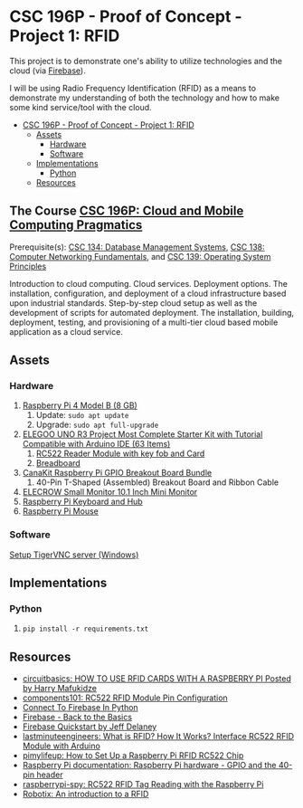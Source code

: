 # CSC 196P - Proof of Concept - Project 1: RFID

This project is to demonstrate one's ability to utilize technologies and the
cloud (via [Firebase](https://firebase.google.com/)).

I will be using Radio Frequency Identification (RFID) as a means to demonstrate
my understanding of both the technology and how to make some kind service/tool
with the cloud.

- [CSC 196P - Proof of Concept - Project 1: RFID](#csc-196p---proof-of-concept---project-1-rfid)
  - [Assets](#assets)
    - [Hardware](#hardware)
    - [Software](#software)
  - [Implementations](#implementations)
    - [Python](#python)
  - [Resources](#resources)

## The Course [CSC 196P: Cloud and Mobile Computing Pragmatics](https://catalog.csus.edu/search/?search=CSC+196P)

Prerequisite(s): [CSC 134: Database Management Systems](https://catalog.csus.edu/search/?P=CSC%20134), [CSC 138: Computer Networking Fundamentals](https://catalog.csus.edu/search/?P=CSC%20138), and [CSC 139: Operating System Principles](https://catalog.csus.edu/search/?P=CSC%20139)

Introduction to cloud computing. Cloud services. Deployment options. The installation,
configuration, and deployment of a cloud infrastructure based upon industrial standards.
Step-by-step cloud setup as well as the development of scripts for automated deployment.
The installation, building, deployment, testing, and provisioning of a multi-tier
cloud based mobile application as a cloud service.

## Assets

### Hardware

1. [Raspberry Pi 4 Model B (8 GB)](https://www.raspberrypi.com/products/raspberry-pi-4-model-b/specifications/)
   1. Update: `sudo apt update`
   2. Upgrade: `sudo apt full-upgrade`
2. [ELEGOO UNO R3 Project Most Complete Starter Kit with Tutorial Compatible with Arduino IDE (63 Items)](https://www.amazon.com/gp/product/B01CZTLHGE/ref=ppx_yo_dt_b_search_asin_title?ie=UTF8&psc=1)
   1. [RC522 Reader Module with key fob and Card](https://www.amazon.com/SunFounder-Mifare-Reader-Arduino-Raspberry/dp/B07KGBJ9VG)
   2. [Breadboard](https://www.amazon.com/BB830-Solderless-Plug-BreadBoard-tie-Points/dp/B0040Z4QN8/ref=sr_1_1?crid=RA8UZ60586KY&dib=eyJ2IjoiMSJ9.iQcZZ-eAyQqEzQo4dHwB32MKalyzq4GZaioeVOzl7FJR0t6rDtX-aVJZudcf06LDI59FSTAdFAhLYDKOrMYKQ9myWkpLrDWU2HmKNkX0bJ8.P97ZdzIGA00xynAeSRNYlgWSAy39nUhXqaU-VnmzAYM&dib_tag=se&keywords=BB830+Breadboard&qid=1711091655&refinements=p_72%3A1248921011&rnid=1248919011&s=industrial&sprefix=bb830+breadboard%2Caps%2C255&sr=1-1)
3. [CanaKit Raspberry Pi GPIO Breakout Board Bundle](https://www.canakit.com/raspberry-pi-gpio-breakout-bundle.html)
   1. 40-Pin T-Shaped (Assembled) Breakout Board and Ribbon Cable
4. [ELECROW Small Monitor 10.1 Inch Mini Monitor](https://www.amazon.com/gp/product/B076GZVCP2/ref=ppx_yo_dt_b_search_asin_title?ie=UTF8&psc=1)
5. [Raspberry Pi Keyboard and Hub](https://www.raspberrypi.com/products/raspberry-pi-keyboard-and-hub/)
6. [Raspberry Pi Mouse](https://www.raspberrypi.com/products/raspberry-pi-mouse/)

### Software

[Setup TigerVNC server (Windows)](https://github.com/TigerVNC/tigervnc/wiki/Setup-TigerVNC-server-%28Windows%29)

## Implementations

### Python

1. `pip install -r requirements.txt`

## Resources

- [circuitbasics: HOW TO USE RFID CARDS WITH A RASPBERRY PI Posted by Harry Mafukidze](https://www.circuitbasics.com/what-is-an-rfid-reader-writer/)
- [components101: RC522 RFID Module Pin Configuration](https://components101.com/wireless/rc522-rfid-module)
- [Connect To Firebase In Python](https://www.youtube.com/watch?v=M1JjK9DXC6U&ab_channel=TheAssembly)
- [Firebase - Back to the Basics](https://www.youtube.com/watch?v=q5J5ho7YUhA&ab_channel=Fireship)
- [Firebase Quickstart by Jeff Delaney](https://fireship.io/lessons/firebase-quickstart/)
- [lastminuteengineers: What is RFID? How It Works? Interface RC522 RFID Module with Arduino](https://lastminuteengineers.com/how-rfid-works-rc522-arduino-tutorial/)
- [pimylifeup: How to Set Up a Raspberry Pi RFID RC522 Chip](https://pimylifeup.com/raspberry-pi-rfid-rc522/)
- [Raspberry Pi documentation: Raspberry Pi hardware - GPIO and the 40-pin header](https://www.raspberrypi.com/documentation/computers/raspberry-pi.html)
- [raspberrypi-spy: RC522 RFID Tag Reading with the Raspberry Pi](https://www.raspberrypi-spy.co.uk/2018/02/rc522-rfid-tag-read-raspberry-pi/)
- [Robotix: An introduction to a RFID](https://www.robotix.in/tutorial/auto/RFID/)
